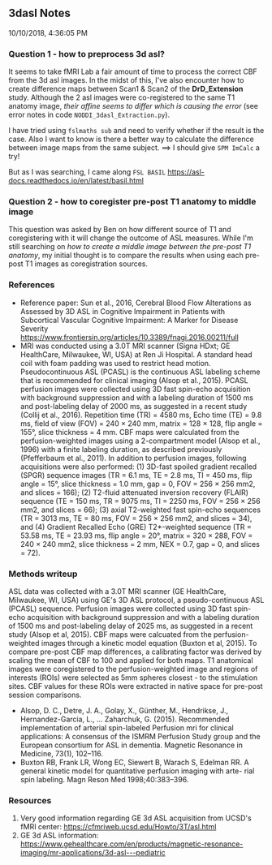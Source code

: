 ## 3dasl Notes
10/10/2018, 4:36:05 PM

### Question 1 - how to preprocess 3d asl?
It seems to take fMRI Lab a fair amount of time to process the correct CBF from the 3d asl images. In the midst of this, I've also encounter how to create difference maps between Scan1 & Scan2 of the **DrD_Extension** study. Although the 2 asl images were co-registered to the same T1 anatomy image, _their affine seems to differ which is causing the error_ (see error notes in code `NODDI_3dasl_Extraction.py`).

I have tried using `fslmaths sub` and need to verify whether if the result is the case. Also I want to know is there a better way to calculate the difference between image maps from the same subject.
==> I should give `SPM ImCalc` a try!

But as I was searching, I came along `FSL BASIL` https://asl-docs.readthedocs.io/en/latest/basil.html

### Question 2 - how to coregister pre-post T1 anatomy to middle image
This question was asked by Ben on how different source of T1 and coregistering with it will change the outcome of ASL measures. While I'm still searching on _how to create a middle image between the pre-post T1 anatomy_, my initial thought is to compare the results when using each pre-post T1 images as coregistration sources.

### References
- Reference paper: Sun et al., 2016, Cerebral Blood Flow Alterations as Assessed by 3D ASL in Cognitive Impairment in Patients with Subcortical Vascular Cognitive Impairment: A Marker for Disease Severity https://www.frontiersin.org/articles/10.3389/fnagi.2016.00211/full
- MRI was conducted using a 3.0T MRI scanner (Signa HDxt; GE HealthCare, Milwaukee, WI, USA) at Ren Ji Hospital. A standard head coil with foam padding was used to restrict head motion. Pseudocontinuous ASL (PCASL) is the continuous ASL labeling scheme that is recommended for clinical imaging (Alsop et al., 2015). PCASL perfusion images were collected using 3D fast spin-echo acquisition with background suppression and with a labeling duration of 1500 ms and post-labeling delay of 2000 ms, as suggested in a recent study (Collij et al., 2016). Repetition time (TR) = 4580 ms, Echo time (TE) = 9.8 ms, field of view (FOV) = 240 × 240 mm, matrix = 128 × 128, flip angle = 155°, slice thickness = 4 mm. CBF maps were calculated from the perfusion-weighted images using a 2-compartment model (Alsop et al., 1996) with a finite labeling duration, as described previously (Pfefferbaum et al., 2011). In addition to perfusion images, following acquisitions were also performed: (1) 3D-fast spoiled gradient recalled (SPGR) sequence images (TR = 6.1 ms, TE = 2.8 ms, TI = 450 ms, flip angle = 15°, slice thickness = 1.0 mm, gap = 0, FOV = 256 × 256 mm2, and slices = 166); (2) T2-fluid attenuated inversion recovery (FLAIR) sequence (TE = 150 ms, TR = 9075 ms, TI = 2250 ms, FOV = 256 × 256 mm2, and slices = 66); (3) axial T2-weighted fast spin-echo sequences (TR = 3013 ms, TE = 80 ms, FOV = 256 × 256 mm2, and slices = 34), and (4) Gradient Recalled Echo (GRE) T2*-weighted sequence (TR = 53.58 ms, TE = 23.93 ms, flip angle = 20°, matrix = 320 × 288, FOV = 240 × 240 mm2, slice thickness = 2 mm, NEX = 0.7, gap = 0, and slices = 72).

### Methods writeup
ASL data was collected with a 3.0T MRI scanner (GE HealthCare, Milwaukee, WI, USA) using GE's 3D ASL protocol, a pseudo-continuous ASL (PCASL) sequence. Perfusion images were collected using 3D fast spin-echo acquisition with background suppression and with a labeling duration of 1500 ms and post-labeling delay of 2025 ms, as suggested in a recent study (Alsop et al, 2015). CBF maps were calcuated from the perfusion-weighted images through a kinetic model equation (Buxton et al, 2015). To compare pre-post CBF map differences, a calibrating factor was derived by scaling the mean of CBF to 100 and applied for both maps. T1 anatomical images were coregistered to the perfusion-weighted image and regions of interests (ROIs) were selected as 5mm spheres closest - to the stimulation sites. CBF values for these ROIs were extracted in native space for pre-post session comparisons.
- Alsop, D. C., Detre, J. A., Golay, X., Günther, M., Hendrikse, J., Hernandez-Garcia, L., … Zaharchuk, G. (2015). Recommended implementation of arterial spin-labeled Perfusion mri for clinical applications: A consensus of the ISMRM Perfusion Study group and the European consortium for ASL in dementia. Magnetic Resonance in Medicine, 73(1), 102–116.
- Buxton RB, Frank LR, Wong EC, Siewert B, Warach S, Edelman RR. A general kinetic model for quantitative perfusion imaging with arte- rial spin labeling. Magn Reson Med 1998;40:383–396.

### Resources
1. Very good information regarding GE 3d ASL acquisition from UCSD's fMRI center: https://cfmriweb.ucsd.edu/Howto/3T/asl.html
2. GE 3d ASL information: https://www.gehealthcare.com/en/products/magnetic-resonance-imaging/mr-applications/3d-asl---pediatric
